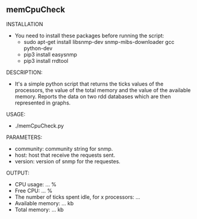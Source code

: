 ## memCpuCheck

INSTALLATION

- You need to install these packages before running the script:
    - sudo apt-get install libsnmp-dev snmp-mibs-downloader gcc python-dev
    - pip3 install easysnmp
    - pip3 install rrdtool


DESCRIPTION:

- It's a simple python script that returns the ticks values of the processors, 
the value of the total memory and the value of the available memory.
Reports the data on two rdd databases which are then represented in graphs.
    
USAGE:

- ./memCpuCheck.py

PARAMETERS:
    
- community: community string for snmp.
- host: host that receive the requests sent.
- version: version of snmp for the requestes.
    
OUTPUT:
	
- CPU usage: ... %
- Free CPU: ... %
- The number of ticks spent idle, for x processors: ...
- Available memory: ... kb
- Total memory: ... kb
